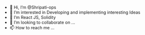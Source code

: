 - 👋 Hi, I’m @Shripati-ops
- 👀 I’m interested in Developing and implementing interesting Ideas
- 🌱 I’m React JS, Solidity
- 💞️ I’m looking to collaborate on ...
- 📫 How to reach me ...

<!---
Shripati-ops/Shripati-ops is a ✨ special ✨ repository because its `README.md` (this file) appears on your GitHub profile.
You can click the Preview link to take a look at your changes.
--->
